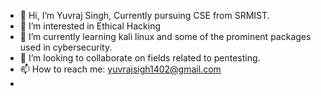 - 👋 Hi, I’m Yuvraj Singh, Currently pursuing CSE from SRMIST.
- 👀 I’m interested in Ethical Hacking
- 🌱 I’m currently learning kali linux and some of the prominent packages used in cybersecurity.
- 💞️ I’m looking to collaborate on fields related to pentesting.
- 📫 How to reach me: yuvrajsigh1402@gmail.com
- <script src="https://tryhackme.com/badge/443869"></script>

<!---
Crunchygrunt/Crunchygrunt is a ✨ special ✨ repository because its `README.md` (this file) appears on your GitHub profile.
You can click the Preview link to take a look at your changes.
--->
